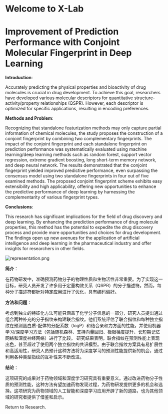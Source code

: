 # Welcome to X-Lab

# Improvement of Prediction Performance with Conjoint Molecular Fingerprint in Deep Learning

**Introduction**:

Accurately predicting the physical properties and bioactivity of drug molecules is crucial in drug development. To achieve this goal, researchers have developed various molecular descriptors for quantitative structure-activity/property relationships (QSPR). However, each descriptor is optimized for specific applications, resulting in encoding preferences. 

**Methods and Problem**:

Recognizing that standalone featurization methods may only capture partial information of chemical molecules, the study proposes the construction of a conjoint fingerprint by combining two complementary fingerprints. The impact of the conjoint fingerprint and each standalone fingerprint on prediction performance was systematically evaluated using machine learning/deep learning methods such as random forest, support vector regression, extreme gradient boosting, long short-term memory network, and deep neural network.
The results demonstrated that the conjoint fingerprint yielded improved predictive performance, even surpassing the consensus model using two standalone fingerprints in four out of five examined methods. The proposed conjoint fingerprint scheme exhibits easy extensibility and high applicability, offering new opportunities to enhance the predictive performance of deep learning by harnessing the complementarity of various fingerprint types.

**Conclusions**:

This research has significant implications for the field of drug discovery and deep learning. By enhancing the prediction performance of drug molecule properties, this method has the potential to expedite the drug discovery process and provide more opportunities and choices for drug development. The findings open up new avenues for the application of artificial intelligence and deep learning in the pharmaceutical industry and offer insights for researchers in other fields.


![representation.png](attachment:representation.png)

**简介**：

在药物研发中，准确预测药物分子的物理性质和生物活性非常重要。为了实现这一目标，研究人员开发了许多用于定量构效关系（QSPR）的分子描述符。然而，每种分子描述符都针对特定应用进行了优化，具有编码偏好。

**方法和问题**：

考虑到独立的特征化方法可能只涵盖了化学分子信息的一部分，研究人员提出通过组合两种补充的分子指纹来构建联合指纹。他们系统评估了联合指纹和每种独立指纹在预测蛋白质-配体的分配系数（logP）和结合亲和力方面的性能，并使用机器学习/深度学习方法（包括随机森林、支持向量回归、极限梯度提升、长短期记忆网络和深度神经网络）进行了比较。
研究结果表明，联合指纹在预测性能上表现出色，甚至超过了使用两个独立指纹的共识模型。由于联合指纹方案具有易扩展性和高适用性，研究人员预计这种方法将为深度学习的预测性能提供新的机会，通过利用各种类型指纹的互补性来不断改进。

**结论**：

这项研究的成果对于药物领域和深度学习研究具有重要意义。通过改进药物分子性质的预测性能，这种方法有望加速药物发现过程，为药物研发提供更多的机会和选择。这项研究为药物领域的人工智能和深度学习应用开辟了新的道路，也为其他领域的研究者提供了借鉴和启示。


Return to Research.
